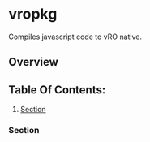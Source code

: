 [//]: # (Remove Comments when you are done)
[//]: # (What is this?)
# vropkg
Compiles javascript code to vRO native.

[//]: # (What will you learn)
[//]: # (Optional)
## Overview

[//]: # (Internal navigation)
## Table Of Contents:
1. [Section](#section)

[//]: # (Fill As many of these as you need. Use h4 and further here, do not include h1s, h2s or h3s.)
### Section

[//]: # (Optional Section)
[//]: # (## Previous:)

[//]: # (Optional Section)
[//]: # (## Next:)
